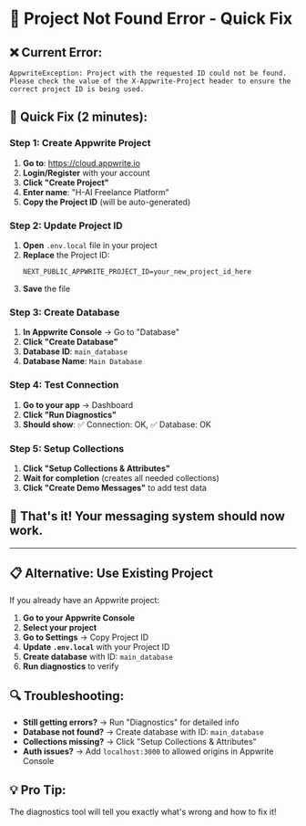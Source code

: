 # 🚨 Project Not Found Error - Quick Fix

## ❌ Current Error:
```
AppwriteException: Project with the requested ID could not be found. 
Please check the value of the X-Appwrite-Project header to ensure the correct project ID is being used.
```

## 🔧 Quick Fix (2 minutes):

### Step 1: Create Appwrite Project
1. **Go to**: https://cloud.appwrite.io
2. **Login/Register** with your account
3. **Click "Create Project"**
4. **Enter name**: "H-AI Freelance Platform"
5. **Copy the Project ID** (will be auto-generated)

### Step 2: Update Project ID
1. **Open** `.env.local` file in your project
2. **Replace** the Project ID:
   ```env
   NEXT_PUBLIC_APPWRITE_PROJECT_ID=your_new_project_id_here
   ```
3. **Save** the file

### Step 3: Create Database
1. **In Appwrite Console** → Go to "Database"
2. **Click "Create Database"**
3. **Database ID**: `main_database`
4. **Database Name**: `Main Database`

### Step 4: Test Connection
1. **Go to your app** → Dashboard
2. **Click "Run Diagnostics"**
3. **Should show**: ✅ Connection: OK, ✅ Database: OK

### Step 5: Setup Collections
1. **Click "Setup Collections & Attributes"**
2. **Wait for completion** (creates all needed collections)
3. **Click "Create Demo Messages"** to add test data

## 🎯 That's it! Your messaging system should now work.

---

## 📋 Alternative: Use Existing Project

If you already have an Appwrite project:

1. **Go to your Appwrite Console**
2. **Select your project**
3. **Go to Settings** → Copy Project ID
4. **Update `.env.local`** with your Project ID
5. **Create database** with ID: `main_database`
6. **Run diagnostics** to verify

## 🔍 Troubleshooting:

- **Still getting errors?** → Run "Diagnostics" for detailed info
- **Database not found?** → Create database with ID: `main_database`
- **Collections missing?** → Click "Setup Collections & Attributes"
- **Auth issues?** → Add `localhost:3000` to allowed origins in Appwrite Console

## 💡 Pro Tip:
The diagnostics tool will tell you exactly what's wrong and how to fix it!
